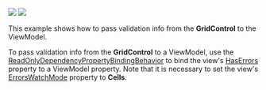 <!-- default badges list -->
![](https://img.shields.io/endpoint?url=https://codecentral.devexpress.com/api/v1/VersionRange/476641909/21.1.5%2B)
[![](https://img.shields.io/badge/📖_How_to_use_DevExpress_Examples-e9f6fc?style=flat-square)](https://docs.devexpress.com/GeneralInformation/403183)
<!-- default badges end -->
This example shows how to pass validation info from the **GridControl** to the ViewModel. 

To pass validation info from the **GridControl** to a ViewModel, use the [ReadOnlyDependencyPropertyBindingBehavior](https://docs.devexpress.com/WPF/DevExpress.Mvvm.UI.ReadOnlyDependencyPropertyBindingBehavior) to bind the view's [HasErrors](https://docs.devexpress.com/WPF/DevExpress.Xpf.Grid.DataViewBase.HasErrors) property to a ViewModel property. Note that it is necessary to set the view's [ErrorsWatchMode](https://docs.devexpress.com/WPF/DevExpress.Xpf.Grid.DataViewBase.ErrorsWatchMode) property to **Cells**. 
